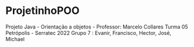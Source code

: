 # ProjetinhoPOO
Projeto Java - Orientação a objetos - Professor: Marcelo Collares
Turma 05 Petrópolis - Serratec 2022
Grupo 7 : Evanir, Francisco, Hector, José, Michael
